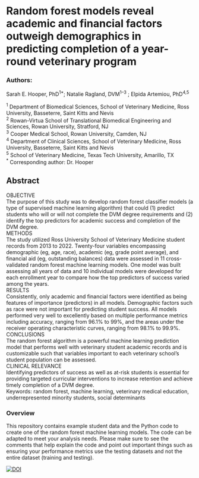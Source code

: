 # Random forest models reveal academic and financial factors outweigh demographics in predicting completion of a year-round veterinary program

### Authors:
Sarah E. Hooper, PhD<sup>1*</sup>; Natalie Ragland, DVM<sup>1–3</sup> ; Elpida Artemiou, PhD<sup>4,5</sup>  

<sup>1</sup> Department of Biomedical Sciences, School of Veterinary Medicine, Ross University, Basseterre, Saint Kitts and Nevis  
<sup>2</sup> Rowan-Virtua School of Translational Biomedical Engineering and Sciences, Rowan University, Stratford, NJ  
<sup>3</sup> Cooper Medical School, Rowan University, Camden, NJ  
<sup>4</sup> Department of Clinical Sciences, School of Veterinary Medicine, Ross University, Basseterre, Saint Kitts and Nevis  
<sup>5</sup> School of Veterinary Medicine, Texas Tech University, Amarillo, TX  
<sup>*</sup> Corresponding author: Dr. Hooper  

## Abstract
OBJECTIVE  
The purpose of this study was to develop random forest classifier models (a type of supervised machine learning algorithm)
that could (1) predict students who will or will not complete the DVM degree requirements and (2) identify
the top predictors for academic success and completion of the DVM degree.  
METHODS  
The study utilized Ross University School of Veterinary Medicine student records from 2013 to 2022. Twenty-four
variables encompassing demographic (eg, age, race), academic (eg, grade point average), and financial aid (eg,
outstanding balances) data were assessed in 11 cross-validated random forest machine learning models. One model
was built assessing all years of data and 10 individual models were developed for each enrollment year to compare
how the top predictors of success varied among the years.  
RESULTS  
Consistently, only academic and financial factors were identified as being features of importance (predictors) in all
models. Demographic factors such as race were not important for predicting student success. All models performed
very well to excellently based on multiple performance metrics including accuracy, ranging from 96.1% to 99%, and
the areas under the receiver operating characteristic curves, ranging from 98.1% to 99.9%.  
CONCLUSIONS  
The random forest algorithm is a powerful machine learning prediction model that performs well with veterinary
student academic records and is customizable such that variables important to each veterinary school’s student
population can be assessed.  
CLINICAL RELEVANCE  
Identifying predictors of success as well as at-risk students is essential for providing targeted curricular interventions
to increase retention and achieve timely completion of a DVM degree.  
Keywords: random forest, machine learning, veterinary medical education, underrepresented minority students,
social determinants  

### Overview

This repository contains example student data and the Python code to create one of the random forest machine learning models.  The code can be adapted to meet your analysis needs.  Please make sure to see the comments that help explain the code and point out important things such as ensuring your performance metrics use the testing datasets and not the entire dataset (training and testing).

[![DOI](https://zenodo.org/badge/582981344.svg)](https://doi.org/10.5281/zenodo.14051065)


